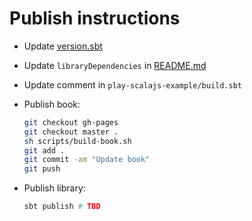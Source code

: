 # Publish instructions

- Update [version.sbt](version.sbt)

- Update `libraryDependencies` in [README.md](README.md)

- Update comment in `play-scalajs-example/build.sbt`

- Publish book:

    ```sh
    git checkout gh-pages
    git checkout master .
    sh scripts/build-book.sh
    git add .
    git commit -am "Update book"
    git push
    ```

- Publish library:

    ```sh
    sbt publish # TBD
    ```
